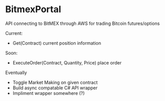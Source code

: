 # BitmexPortal
API connecting to BitMEX through AWS for trading Bitcoin futures/options 

Current:
  - Get(Contract) current position information
  
Soon:
  - ExecuteOrder(Contract, Quantity, Price) place order
  
Eventually
  - Toggle Market Making on given contract
  - Build async compatable C# API wrapper
  - Impliment wrapper somewhere (?)
